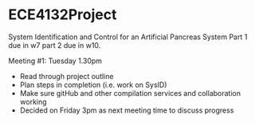 # ECE4132Project
System Identification and Control for an Artificial Pancreas System
Part 1 due in w7
part 2 due in w10.

Meeting #1: Tuesday 1.30pm 
- Read through project outline
- Plan steps in completion (i.e. work on SysID)
- Make sure gitHub and other compilation services and collaboration working
- Decided on Friday 3pm as next meeting time to discuss progress